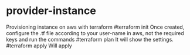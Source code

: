 # provider-instance
Provisioning instance on aws with terraform
#terraform init
Once created, configure the .tf file according to your user-name in aws, not the required keys and run the commands
#terraform plan
It will show the settings.
#terraform apply
Will apply
